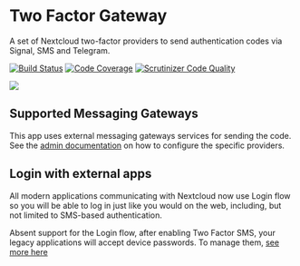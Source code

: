 # Two Factor Gateway

A set of Nextcloud two-factor providers to send authentication codes via Signal, SMS and Telegram.

[![Build Status](https://travis-ci.org/nextcloud/twofactor_gateway.svg?branch=master)](https://travis-ci.org/nextcloud/twofactor_gateway)
[![Code Coverage](https://scrutinizer-ci.com/g/nextcloud/twofactor_gateway/badges/coverage.png?b=master)](https://scrutinizer-ci.com/g/nextcloud/twofactor_gateway/?branch=master)
[![Scrutinizer Code Quality](https://scrutinizer-ci.com/g/nextcloud/twofactor_gateway/badges/quality-score.png?b=master)](https://scrutinizer-ci.com/g/nextcloud/twofactor_gateway/?branch=master)

![](https://raw.githubusercontent.com/ChristophWurst/twofactor_gateway/ae08ce30abfa866c7c7a486d850d4be07b83d82d/screenshots/challenge.png)

## Supported Messaging Gateways
This app uses external messaging gateways services for sending the code. See the 
[admin documentation](/doc/Admin%20Documentation) on how to configure the specific providers.

## Login with external apps
All modern applications communicating with Nextcloud now use Login flow so you 
will be able to log in just like you would on the web, including, but not
limited to SMS-based authentication.

Absent support for the Login flow, after enabling Two Factor SMS, your legacy
applications will accept device passwords. To manage them, 
[see more here](https://docs.nextcloud.com/server/14/user_manual/session_management.html#managing-devices)
